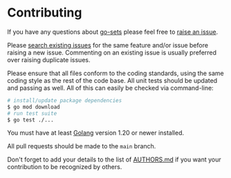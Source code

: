 # Contributing

If you have any questions about [go-sets](https://github.com/neocotic/go-sets) please feel free to
[raise an issue](https://github.com/neocotic/go-sets/issues/new).

Please [search existing issues](https://github.com/neocotic/go-sets/issues) for the same feature and/or issue before
raising a new issue. Commenting on an existing issue is usually preferred over raising duplicate issues.

Please ensure that all files conform to the coding standards, using the same coding style as the rest of the code base.
All unit tests should be updated and passing as well. All of this can easily be checked via command-line:

``` bash
# install/update package dependencies
$ go mod download
# run test suite
$ go test ./...
```

You must have at least [Golang](https://go.dev) version 1.20 or newer installed.

All pull requests should be made to the `main` branch.

Don't forget to add your details to the list of [AUTHORS.md](https://github.com/neocotic/go-sets/blob/main/AUTHORS.md)
if you want your contribution to be recognized by others.